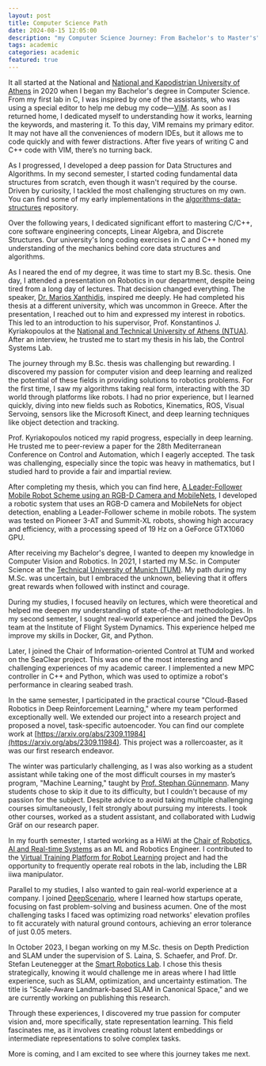 ```yaml
---
layout: post
title: Computer Science Path 
date: 2024-08-15 12:05:00
description: "my Computer Science Journey: From Bachelor's to Master's"
tags: academic
categories: academic
featured: true
---
```


It all started at the National and [National and Kapodistrian University of Athens](https://www.di.uoa.gr/en) in 2020 when I began my Bachelor's degree in Computer Science. From my first lab in C, I was inspired by one of the assistants, who was using a special editor to help me debug my code—[VIM](https://www.vim.org/). As soon as I returned home, I dedicated myself to understanding how it works, learning the keywords, and mastering it. To this day, VIM remains my primary editor. It may not have all the conveniences of modern IDEs, but it allows me to code quickly and with fewer distractions. After five years of writing C and C++ code with VIM, there’s no turning back.

As I progressed, I developed a deep passion for Data Structures and Algorithms. In my second semester, I started coding fundamental data structures from scratch, even though it wasn't required by the course. Driven by curiosity, I tackled the most challenging structures on my own. You can find some of my early implementations in the [algorithms-data-structures](https://github.com/PetropoulakisPanagiotis/algorithms-data-structures/tree/master) repository.

Over the following years, I dedicated significant effort to mastering C/C++, core software engineering concepts, Linear Algebra, and Discrete Structures. Our university's long coding exercises in C and C++ honed my understanding of the mechanics behind core data structures and algorithms.

As I neared the end of my degree, it was time to start my B.Sc. thesis. One day, I attended a presentation on Robotics in our department, despite being tired from a long day of lectures. That decision changed everything. The speaker, [Dr. Marios Xanthidis](https://www.sintef.no/en/all-employees/employee/marios.xanthidis/), inspired me deeply. He had completed his thesis at a different university, which was uncommon in Greece. After the presentation, I reached out to him and expressed my interest in robotics. This led to an introduction to his supervisor, Prof. Konstantinos J. Kyriakopoulos at the [National and Technical University of Athens (NTUA)](https://www.ntua.gr/en/). After an interview, he trusted me to start my thesis in his lab, the Control Systems Lab.

The journey through my B.Sc. thesis was challenging but rewarding. I discovered my passion for computer vision and deep learning and realized the potential of these fields in providing solutions to robotics problems. For the first time, I saw my algorithms taking real form, interacting with the 3D world through platforms like robots. I had no prior experience, but I learned quickly, diving into new fields such as Robotics, Kinematics, ROS, Visual Servoing, sensors like the Microsoft Kinect, and deep learning techniques like object detection and tracking.

Prof. Kyriakopoulos noticed my rapid progress, especially in deep learning. He trusted me to peer-review a paper for the 28th Mediterranean Conference on Control and Automation, which I eagerly accepted. The task was challenging, especially since the topic was heavy in mathematics, but I studied hard to provide a fair and impartial review.

After completing my thesis, which you can find here, [A Leader-Follower Mobile Robot Scheme using an RGB-D Camera and MobileNets](https://github.com/PetropoulakisPanagiotis/BSc_thesis), I developed a robotic system that uses an RGB-D camera and MobileNets for object detection, enabling a Leader-Follower scheme in mobile robots. The system was tested on Pioneer 3-AT and Summit-XL robots, showing high accuracy and efficiency, with a processing speed of 19 Hz on a GeForce GTX1060 GPU.

After receiving my Bachelor's degree, I wanted to deepen my knowledge in Computer Vision and Robotics. In 2021, I started my M.Sc. in Computer Science at the [Technical University of Munich (TUM)](https://www.cit.tum.de/cit/startseite/). My path during my M.Sc. was uncertain, but I embraced the unknown, believing that it offers great rewards when followed with instinct and courage.

During my studies, I focused heavily on lectures, which were theoretical and helped me deepen my understanding of state-of-the-art methodologies. In my second semester, I sought real-world experience and joined the DevOps team at the Institute of Flight System Dynamics. This experience helped me improve my skills in Docker, Git, and Python.

Later, I joined the Chair of Information-oriented Control at TUM and worked on the SeaClear project. This was one of the most interesting and challenging experiences of my academic career. I implemented a new MPC controller in C++ and Python, which was used to optimize a robot's performance in clearing seabed trash.

In the same semester, I participated in the practical course "Cloud-Based Robotics in Deep Reinforcement Learning," where my team performed exceptionally well. We extended our project into a research project and proposed a novel, task-specific autoencoder. You can find our complete work at [https://arxiv.org/abs/2309.11984](https://arxiv.org/abs/2309.11984). This project was a rollercoaster, as it was our first research endeavor. 

The winter was particularly challenging, as I was also working as a student assistant while taking one of the most difficult courses in my master’s program, "Machine Learning," taught by [Prof. Stephan Günnemann](https://www.cs.cit.tum.de/en/daml/team/damlguennemann/). Many students chose to skip it due to its difficulty, but I couldn't because of my passion for the subject. Despite advice to avoid taking multiple challenging courses simultaneously, I felt strongly about pursuing my interests. I took other courses, worked as a student assistant, and collaborated with Ludwig Gräf on our research paper.

In my fourth semester, I started working as a HiWi at the [Chair of Robotics, AI and Real-time Systems](https://www.ce.cit.tum.de/en/air/home/) as an ML and Robotics Engineer. I contributed to the [Virtual Training Platform for Robot Learning](https://github.com/tum-i6/VTPRL) project and had the opportunity to frequently operate real robots in the lab, including the LBR iiwa manipulator.

Parallel to my studies, I also wanted to gain real-world experience at a company. I joined [DeepScenario](https://www.deepscenario.com/), where I learned how startups operate, focusing on fast problem-solving and business acumen. One of the most challenging tasks I faced was optimizing road networks' elevation profiles to fit accurately with natural ground contours, achieving an error tolerance of just 0.05 meters.

In October 2023, I began working on my M.Sc. thesis on Depth Prediction and SLAM under the supervision of S. Laina, S. Schaefer, and Prof. Dr. Stefan Leutenegger at the [Smart Robotics Lab](https://srl.cit.tum.de/). I chose this thesis strategically, knowing it would challenge me in areas where I had little experience, such as SLAM, optimization, and uncertainty estimation. The title is "Scale-Aware Landmark-based SLAM in Canonical Space," and we are currently working on publishing this research.

Through these experiences, I discovered my true passion for computer vision and, more specifically, state representation learning. This field fascinates me, as it involves creating robust latent embeddings or intermediate representations to solve complex tasks.

More is coming, and I am excited to see where this journey takes me next.
